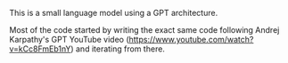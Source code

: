 This is a small language model using a GPT architecture.

Most of the code started by writing the exact same code following Andrej Karpathy's GPT YouTube video (https://www.youtube.com/watch?v=kCc8FmEb1nY) and iterating from there.